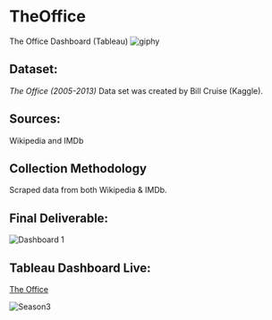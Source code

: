 # TheOffice
The Office Dashboard (Tableau)
![giphy](https://github.com/Majo-es/TheOffice/assets/43044338/a1882924-63e7-4880-96c7-f60e8813362b)


## Dataset:
<i>The Office (2005-2013)</i> Data set was created by Bill Cruise (Kaggle).  

## Sources:
Wikipedia and IMDb

## Collection Methodology
Scraped data from both Wikipedia & IMDb.

## Final Deliverable:
![Dashboard 1](https://github.com/Majo-es/TheOffice/assets/43044338/bd9d9682-5929-42e4-b18d-b373bf393584)


## Tableau Dashboard Live:
[The Office](https://public.tableau.com/views/TheOffice_16964490217880/Dashboard1?:language=en-US&:display_count=n&:origin=viz_share_link)

![Season3](https://github.com/Majo-es/TheOffice/assets/43044338/d5f56863-5433-4dbd-989b-7d2d531f9335)

